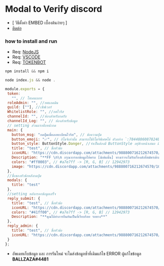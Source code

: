 ﻿# Modal to Verify discord
+ [ วิธีตั้งค่า EMBED เบื้องต้นง่ายๆ ]
+ [ติดต่อ](https://discord.gg/vJpkGmZb5w)

### how to install and run 
 + Req: [NodeJS](https://nodejs.org/en/download)
 + Req: [VSCODE](https://code.visualstudio.com/download)
 + Req: [TOKENBOT](https://discord.com/developers/)
 
 
```js
npm install && npm i

node index.js && node .
```
 ```js 
module.exports = {
  token:
    "", // โทเคนบอท
  roleAdmin: "", //ยศแอดมิน
  guild: [""], //เซิฟเวอร์
  WhitelistRole: "", //ยศไวริส
  channelId: "", //ห้องสำหรับกดรับ
  channelId_Log: "", // ห้องสำหรับข้อมูล
  // setting ส่วนแรกคือหน้ากด
  main: {
    button_msg: "กดปุ่มเพื่อลงทะเบียนไวริส", // ข้อความปุ่ม
    button_emoji: "✅", // อิโมจิเท่านั้น สามารถใช้อิโมจิพิเศษได้ ตัวอย่าง `:784488608782483477:`
    button_style: ButtonStyle.Danger, //จำเป็นต้องมี ButtonStyle อยุ่ข้างหน้าเสมอ มีทั้งหมด 4สี ได้แก่ Primary สีน้ำเงิน , Secondary = เทา , Success = เขียว ,Danger =แดง 
    title: "test", // ชื่อหัวข้อ
    iconURL: "https://cdn.discordapp.com/attachments/988800716212674570/1082762974520946758/logo.png", // รูปไอคอน
    Description: "**FF \n\n กรุณากรอกข้อมูลให้ครบ [มิเช่นนั้น] ทางเราจะไม่รับเรื่องดังที่สมัครเข้ามา**", // คำอธิบาย
    colors: "#ff0003", // #a7e7ff -> [R, G, B] // 12942973
    image: "https://cdn.discordapp.com/attachments/988800716212674570/1082762974520946758/logo.png", // รูปหลัก
  },
  //ชื่อของหัวข้อหลังกดปุ่ม
  modals: {
    title: "test"
  },
  //setting หลังกรอกข้อมูลเสร็จ
  reply_submit: {
    title: "test", // ชื่อหัวข้อ
    iconURL: "https://cdn.discordapp.com/attachments/988800716212674570/1082762974520946758/logo.png", // รูปไอคอน
    colors: "#41ff00", // #a7e7ff -> [R, G, B] // 12942973
    Description: "**คุณได้ทำการยืนยันเป็นที่เรียบร้อย รอทาง**"
  },
  reply_admin: {
    title: "test", // ชื่อหัวข้อ
    iconURL: "https://cdn.discordapp.com/attachments/988800716212674570/1082762974520946758/logo.png", // รูปไอคอน
  }
};
 ```
 
 
 + อัพเดทเก็บข้อมูล และ การรันใหม่ จะไมส่งข้อมูลซ้ำที่เดิมแก้ไข ERROR
 ผู้แก้ไขข้อมูล **BALLZAZA#4481**
